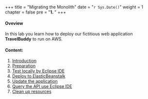 +++
title = "Migrating the Monolith"
date = "`r Sys.Date()`"
weight = 1
chapter = false
pre = "<b>1. </b>"
+++

#### Oveview

In this lab you learn how to deploy our fictitious web application **TravelBuddy** to run on AWS.

#### Content:
1. [Introduction]() 
2. [Preparation]()
3. [Test locally by Eclipse IDE]()
4. [Deploy to ElasticBeanstalk]()
5. [Update the application]()
6. [Query the API use Eclipse IDE]()
7. [Clean up resources]()